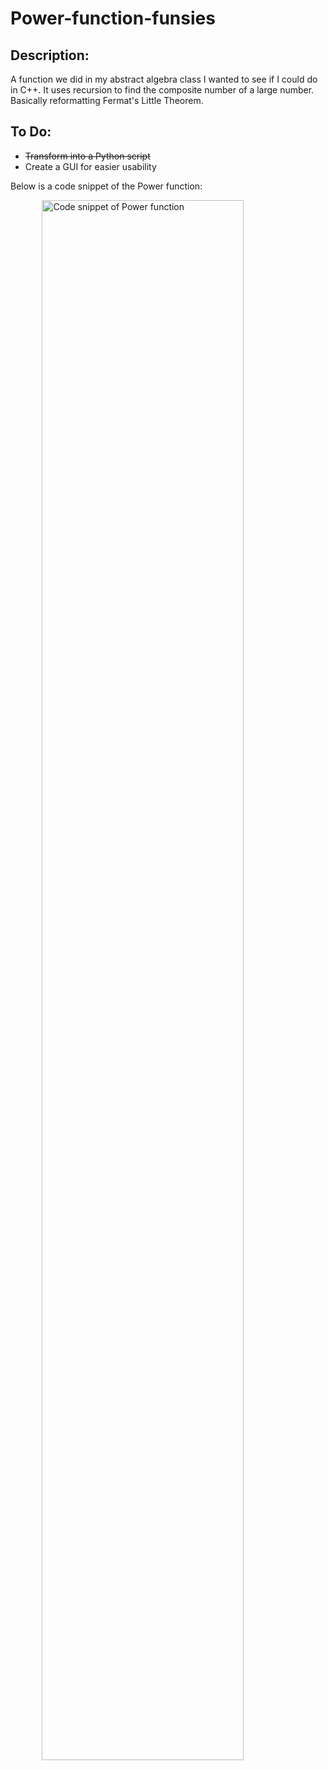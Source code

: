 # Power-function-funsies
## Description: 
A function we did in my abstract algebra class I wanted to see if I could do in C++. It uses recursion to find the composite number of a large number. Basically reformatting Fermat's Little Theorem. 

## To Do:
- ~~Transform into a Python script~~
- Create a GUI for easier usability

Below is a code snippet of the Power function:

<img style="width: 80%; display: block; margin-left: auto; margin-right: auto;" src="/images/myPowFunc.png" alt="Code snippet of Power function"/>
